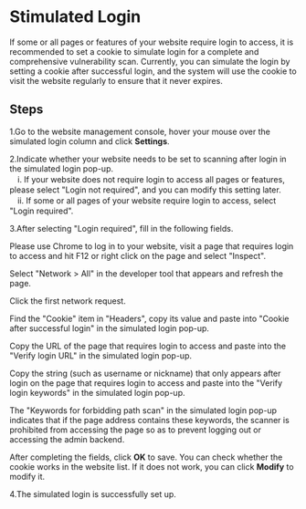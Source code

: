 # Stimulated Login
If some or all pages or features of your website require login to access, it is recommended to set a cookie to simulate login for a complete and comprehensive vulnerability scan. Currently, you can simulate the login by setting a cookie after successful login, and the system will use the cookie to visit the website regularly to ensure that it never expires.

## Steps
1.Go to the website management console, hover your mouse over the simulated login column and click **Settings**.

2.Indicate whether your website needs to be set to scanning after login in the simulated login pop-up.  
　i. If your website does not require login to access all pages or features, please select "Login not required", and you can modify this setting later.  
　ii. If some or all pages of your website require login to access, select "Login required".

3.After selecting "Login required", fill in the following fields.

Please use Chrome to log in to your website, visit a page that requires login to access and hit F12 or right click on the page and select "Inspect".

Select "Network > All" in the developer tool that appears and refresh the page.

Click the first network request.  

Find the "Cookie" item in "Headers", copy its value and paste into "Cookie after successful login" in the simulated login pop-up.  

Copy the URL of the page that requires login to access and paste into the "Verify login URL" in the simulated login pop-up.  

Copy the string (such as username or nickname) that only appears after login on the page that requires login to access and paste into the "Verify login keywords" in the simulated login pop-up.  

The "Keywords for forbidding path scan" in the simulated login pop-up indicates that if the page address contains these keywords, the scanner is prohibited from accessing the page so as to prevent logging out or accessing the admin backend.  

After completing the fields, click **OK** to save. You can check whether the cookie works in the website list. If it does not work, you can click **Modify** to modify it.

4.The simulated login is successfully set up.